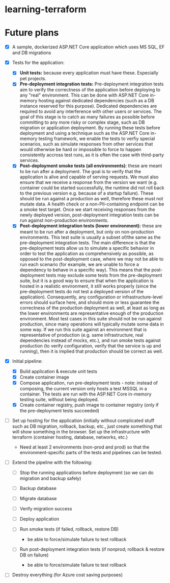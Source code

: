 # learning-terraform

# Future plans

* [x] A sample, dockerized ASP.NET Core application which uses MS SQL, EF and DB migrations
* [x] Tests for the application:

  * [x] __Unit tests:__ because every application must have these. Especially pet projects.
  * [x] __Pre-deployment integration tests:__ Pre-deployment integration tests aim to verify the correctness of the application before deploying to any "real" environment. This can be done with ASP.NET Core in-memory hosting against dedicated dependencies (such as a DB instance reserved for this purpose). Dedicated dependencies are required to avoid any interference with other users or services. The goal of this stage is to catch as many failures as possible before committing to any more risky or complex stage, such as DB migration or application deployment. By running these tests before deployment and using a technique such as the ASP.NET Core in-memory testing framework, we enable the tests to verfiy special scenarios, such as simulate responses from other services that would otherwise be hard or impossible to force to happen consistently accross test runs, as it is often the case with third-party services.
  * [x] __Post-deployment smoke tests (all environments)__: these are meant to be run after a deployment. The goal is to verify that the application is alive and capable of serving requests. We must also ensure that we receive a response from the version we want (e.g. container could be started successfully, the runtime did not roll back to the previous version e.g. because of a startup failure). These should be run against a production as well, therefore these must not mutate data. A health check or a non-PII-containing endpoint can be a smoke test target. Once we start receiving responses from the newly deployed version, post-deployment integration tests can be run against non-production environments.
  * [x] __Post-deployment integration tests (lower environment):__ these are meant to be run after a deployment, but only on non-production environments. This test suite is usually a subset of/the same as the pre-deployment integration tests. The main difference is that the pre-deployment tests allow us to simulate a specific behavior in order to test the application as comprehensively as possible, as opposed to the post-deployment case, where we may not be able to run each scenario (for example, we are unable to force a dependency to behave in a specific way). This means that the post-deployment tests may exclude some tests from the pre-deployment suite, but it is a good way to ensure that when the application is hosted in a realistic environment, it still works properly (since the pre-deployment tests do not test a deployed version of the application). Consequently, any configuration or infrastructure-level errors should surface here, and should more or less guarantee the correctness of the production deployment as well, at least as long as the lower environments are representative enough of the production environment. Most test cases in this suite should not be run against production, since many operations will typically mutate some data in some way. If we run this suite against an environment that is representative of production (e.g. same infrastructure, real dependencies instead of mocks, etc.), and run smoke tests against production (to verify configuration, verify that the service is up and running), then it is implied that production should be correct as well.

* [x] Initial pipeline:
  
  * [x] Build application & execute unit tests
  * [x] Create container image
  * [x] Compose application, run pre-deployment tests - note: instead of composing, the current version only hosts a test MSSQL in a container. The tests are run with the ASP.NET Core in-memory testing suite, without being deployed.
  * [x] Create container registry, push image to container registry (only if the pre-deployment tests succeeded)

* [ ] Set up hosting for the application (initially without complicated stuff such as DB migration, rollback, backup, etc., just create something that will show something in the browser. Set up the infrastructure with terraform (container hosting, database, networks, etc.)

  * Need at least 2 environments (non-prod and prod) so that the environment-specific parts of the tests and pipelines can be tested.

* [ ] Extend the pipeline with the following:

  * [ ] Stop the running applications before deployment (so we can do migration and backup safely)
  * [ ] Backup database
  * [ ] Migrate database
  * [ ] Verify migration success
  * [ ] Deploy application
  * [ ] Run smoke tests (if failed, rollback, restore DB)

    * be able to force/simulate failure to test rollback

  * [ ] Run post-deployment integration tests (if nonprod; rollback & restore DB on failure)

    * be able to force/simulate failure to test rollback

* [ ] Destroy everything (for Azure cost saving purposes)
